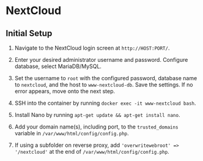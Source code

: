 # NextCloud

## Initial Setup

1. Navigate to the NextCloud login screen at `http://HOST:PORT/`.

2. Enter your desired administrator username and password. Configure database, select MariaDB/MySQL.

3. Set the username to `root` with the configured password, database name to `nextcloud`, and the host to `www-nextcloud-db`. Save the settings. If no error appears, move onto the next step.

4. SSH into the container by running `docker exec -it www-nextcloud bash`.

5. Install Nano by running `apt-get update && apt-get install nano`.

6. Add your domain name(s), including port, to the `trusted_domains` variable in `/var/www/html/config/config.php`.

7. If using a subfolder on reverse proxy, add `'overwritewebroot' => '/nextcloud'` at the end of `/var/www/html/config/config.php`.